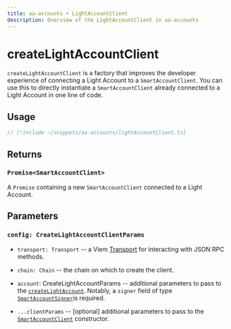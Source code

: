 ```yaml
---
title: aa-accounts • LightAccountClient
description: Overview of the LightAccountClient in aa-accounts
---
```



# createLightAccountClient

`createLightAccountClient` is a factory that improves the developer experience of connecting a Light Account to a `SmartAccountClient`. You can use this to directly instantiate a `SmartAccountClient` already connected to a Light Account in one line of code.

## Usage

```ts [smartAccountClient.ts]
// [!include ~/snippets/aa-accounts/lightAccountClient.ts]
```

## Returns

### `Promise<SmartAccountClient>`

A `Promise` containing a new `SmartAccountClient` connected to a Light Account.

## Parameters

### `config: CreateLightAccountClientParams`

- `transport: Transport` -- a Viem [Transport](https://viem.sh/docs/glossary/types#transport) for interacting with JSON RPC methods.

- `chain: Chain` -- the chain on which to create the client.

- `account`: CreateLightAccountParams -- additional parameters to pass to the [`createLightAccount`](/packages/aa-accounts/light-account/#createlightaccount). Notably, a `signer` field of type [`SmartAccountSigner`](/resources/types#smartaccountsigner)is required.

- `...clientParams` -- [optional] additional parameters to pass to the [`SmartAccountClient`](/packages/aa-core/smart-account-client/) constructor.
